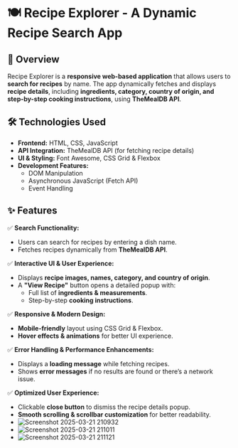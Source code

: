 # 🍽️ Recipe Explorer - A Dynamic Recipe Search App

## 🚀 Overview  
Recipe Explorer is a **responsive web-based application** that allows users to **search for recipes** by name. The app dynamically fetches and displays **recipe details**, including **ingredients, category, country of origin, and step-by-step cooking instructions**, using **TheMealDB API**.

## 🛠️ Technologies Used  
- **Frontend:** HTML, CSS, JavaScript  
- **API Integration:** TheMealDB API (for fetching recipe details)  
- **UI & Styling:** Font Awesome, CSS Grid & Flexbox  
- **Development Features:**  
  - DOM Manipulation  
  - Asynchronous JavaScript (Fetch API)  
  - Event Handling  

## ✨ Features  
✅ **Search Functionality:**  
   - Users can search for recipes by entering a dish name.  
   - Fetches recipes dynamically from **TheMealDB API**.  

✅ **Interactive UI & User Experience:**  
   - Displays **recipe images, names, category, and country of origin**.  
   - A **"View Recipe"** button opens a detailed popup with:  
     - Full list of **ingredients & measurements**.  
     - Step-by-step **cooking instructions**.  

✅ **Responsive & Modern Design:**  
   - **Mobile-friendly** layout using CSS Grid & Flexbox.  
   - **Hover effects & animations** for better UI experience.  

✅ **Error Handling & Performance Enhancements:**  
   - Displays a **loading message** while fetching recipes.  
   - Shows **error messages** if no results are found or there’s a network issue.  

✅ **Optimized User Experience:**  
   - Clickable **close button** to dismiss the recipe details popup.  
   - **Smooth scrolling & scrollbar customization** for better readability.
   - ![Screenshot 2025-03-21 210932](https://github.com/user-attachments/assets/23f45c0c-c265-40bd-b65c-b1e76651075f)
   - ![Screenshot 2025-03-21 211011](https://github.com/user-attachments/assets/32f7c4c1-cfb6-47d6-a5fb-31304b105cbb)
   - ![Screenshot 2025-03-21 211121](https://github.com/user-attachments/assets/218c0444-d096-462b-b5c6-2360e929c768)




